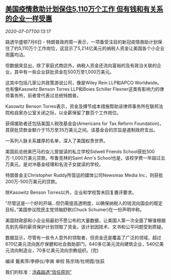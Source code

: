 <!--1594081401000-->
[美国疫情救助计划保住5,110万个工作 但有钱和有关系的企业一样受惠](https://cn.reuters.com/article/usa-coronavirus-aid-package-0706-mon-idCNKBS24801C)
------

<div><i>2020-07-07T00:13:17</i></div><div class="StandardArticleBody_body"><p>路透华盛顿7月6日 - 特朗普政府周一表示，一项备受注目的新冠疫情救助计划保住了约5,110万个工作岗位，这显示了5,214亿美元的纳税人资金让美国各个小企业雨露均沾。 </p><p>但数据突显出，除了家庭式商店外，纳税人资金还流向富裕的及有政治关联的企业，其中有一些企业获批资金在500万至1,000万美元。 </p><p>这其中包括几家公共政策游说公司，像是Wiley Rein LLP和APCO Worldwide。 也有像Kasowitz Benson Torres LLP和Boies Schiller Flexner这类有影响力的律师事务所，前者曾代表过总统特朗普。  </p><p>Kasowitz Benson Torres表示，资金及撙节成本措施帮助该律师事务所在联邦法院和自家办公室关闭之际，以全薪保留了数百个工作岗位。 </p><p>获得援助者还包括美国人税改基金会(Americans for Tax Reform Foundation)，其获批贷款金额介于15万至35万美元之间。该基金会的宗旨是遏制政府支出。 </p><p>一系列人脉关系雄厚的名单，深入了美国权贵世界。 </p><p>美国前总统奥巴马的女儿曾就读的私立学校Sidwell Friends School获批500万-1,000万美元贷款。布鲁克林的Saint Ann's School也是，该校学费一年超过五万美元，是对冲基金经理和名流子女就读的学校。 </p><p>特朗普金主Christopher Ruddy所营运的媒体公司Newsmax Media Inc，则获批200万-500万美元的贷款。 </p><p>除Kasowitz Benson Torres以外，企业和学校暂未回复置评要求。 </p><p>“尽管这是一个好的开端...但仍需提高透明度，以确保纳税人的钱流向国会的既定目标，”美国参议院民主党领袖舒默(Chuck Schumer)在一份声明中称。 </p><p>美国财政部和小企业局最初不愿公布的大量数据，让美国人第一次全面了解谁根据先到先得的薪资保护计划领取了资金。该计划因技术、文书和公平问题受到质疑。 </p><p>数据显示，尽管有一些令人意外的领取者，但资金还是覆盖了广泛的领域，超过670亿美元流向医疗保健和社会救助部门，640多亿美元流向建筑企业，540亿美元流向制造业，70多亿美元流向宗教组织。(完)  </p><div class="Attribution_container"><div class="Attribution_attribution"><p class="Attribution_content">编译 戴素萍/李婷仪/李爽  审校 陈宗琦/杜明霞/张荻 </p></div></div><div class="StandardArticleBody_trustBadgeContainer"><span class="StandardArticleBody_trustBadgeTitle">我们的标准：</span><span class="trustBadgeUrl"><a href="https://www.thomsonreuters.cn/content/dam/openweb/documents/pdf/china/brochures/about-us-1.pdf">汤森路透“信任原则”</a></span></div></div>
